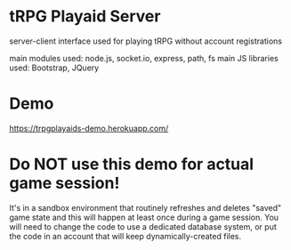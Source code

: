 # tRPG Playaid Server
server-client interface used for playing tRPG without account registrations

main modules used: node.js, socket.io, express, path, fs
main JS libraries used: Bootstrap, JQuery

# Demo
https://trpgplayaids-demo.herokuapp.com/

# Do NOT use this demo for actual game session!
It's in a sandbox environment that routinely refreshes and deletes "saved" game state and this will happen at least once during a game session. You will need to change the code to use a dedicated database system, or put the code in an account that will keep dynamically-created files.
